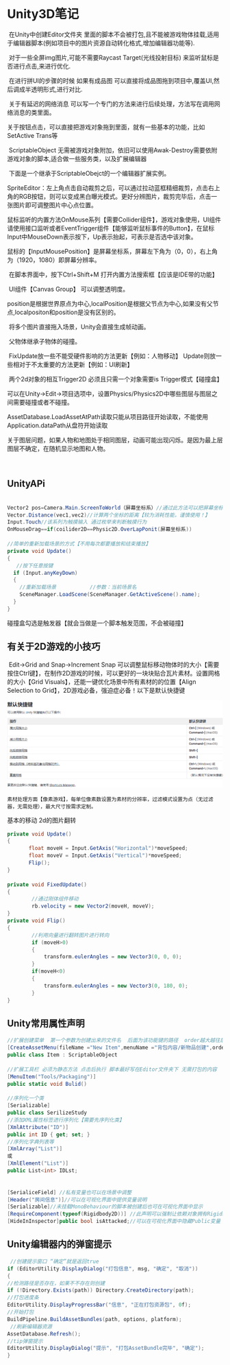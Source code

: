 # Unity3D笔记

​	在Unity中创建Editor文件夹  里面的脚本不会被打包,且不能被游戏物体挂载,适用于编辑器脚本(例如项目中的图片资源自动转化格式,增加编辑器功能等).

​	对于一些全屏img图片,可能不需要Raycast Target(光线投射目标) 来监听鼠标是否进行点击,来进行优化.

​	在进行拼UI的步骤的时候 如果有成品图 可以直接将成品图拖到项目中,覆盖UI,然后调成半透明形式,进行对比.

​	关于有延迟的网络消息 可以写一个专门的方法来进行后续处理，方法写在调用网络消息的类里面。

​	关于按钮点击，可以直接把游戏对象拖到里面，就有一些基本的功能，比如SetActive  Trans等

​    ScriptableObject   无需被游戏对象附加，依旧可以使用Awak-Destroy需要依附游戏对象的脚本,适合做一些服务类，以及扩展编辑器

​	下面是一个继承于ScriptableObejct的一个编辑器扩展实例。

​	SpriteEditor：左上角点击自动裁剪之后，可以通过拉动蓝框精细裁剪，点击右上角的RGB按钮，则可以变成黑白曝光模式。更好分辨图片，裁剪完毕后，点击一张图片即可调整图片中心点位置。

​	鼠标监听的内置方法OnMouse系列【需要Collider组件】，游戏对象使用，UI组件请使用接口监听或者EventTrigger组件【能够监听鼠标事件的Button】，在鼠标Input中MouseDown表示按下，Up表示抬起，可表示是否选中该对象。

​	鼠标的【InputMousePosition】是屏幕坐标系，屏幕左下角为（0，0），右上角为（1920，1080）即屏幕分辨率。

​	在脚本界面中，按下Ctrl+Shift+M 打开内置方法搜索框【应该是IDE带的功能】

​	UI组件【Canvas Group】 可以调整透明度。

​    position是根据世界原点为中心,localPosition是根据父节点为中心,如果没有父节点,localpositon和position是没有区别的。

​	将多个图片直接拖入场景，Unity会直接生成帧动画。

​	父物体继承子物体的碰撞。

​	FixUpdate放一些不能受硬件影响的方法更新【例如：人物移动】 Update则放一些相对于不太重要的方法更新【例如：UI刷新】

​	两个2d对象的相互Trigger2D 必须且只需一个对象需要is Trigger模式【碰撞盒】

​	可以在Unity->Edit->项目选项中，设置Physics/Physics2D中哪些图层与图层之间需要碰撞或者不碰撞。

​	AssetDatabase.LoadAssetAtPath读取只能从项目路径开始读取，不能使用Application.dataPath从盘符开始读取

​	关于图层问题，如果人物和地图处于相同图层，动画可能出现闪烁。是因为最上层图层不确定，在随机显示地图和人物。

​	

## 	UnityAPi

```c#

Vector2 pos=Camera.Main.ScreenToWorld（屏幕坐标系）//通过此方法可以把屏幕坐标系转化为世界坐标系。
Vector.Distance(vec1,vec2)//计算两个坐标的距离【较为消耗性能，谨慎使用！】
Input.Touch//该系列为触摸输入 通过枚举来判断触摸行为
OnMouseDrag==if(coilider2D==Physic2D.OverLapPonit(屏幕坐标系))
    
//简单的重新加载场景的方式【不用每次都要播放和结束播放】
private void Update()
{
   //按下任意按键 
  if (Input.anyKeyDown)
  {
   	//重新加载场景           //参数：当前场景名
   	SceneManager.LoadScene(SceneManager.GetActiveScene().name);
  }
}
```

碰撞盒勾选是触发器【就会当做是一个脚本触发范围，不会被碰撞】

## 有关于2D游戏的小技巧

​	Edit->Grid and Snap->Increment Snap 可以调整鼠标移动物体时的大小【需要按住Ctrl键】，在制作2D游戏的时候，可以更好的一块块贴合瓦片素材。设置网格的大小【Grid Visuals】，还能一键优化场景中所有素材的的位置【Align Selection to Grid】，2D游戏必备，强迫症必备！以下是默认快捷键

![image-20210305210723462](image/image-20210305210723462.png)

 	素材处理方面【像素游戏】，每单位像素数设置为素材的分辨率，过滤模式设置为点（无过滤器，无需处理），最大尺寸按需求定制。

基本的移动 2d的图片翻转

```c#
private void Update()
{
       float moveH = Input.GetAxis("Horizontal")*moveSpeed;
       float moveV = Input.GetAxis("Vertical")*moveSpeed;
       Flip();
}

private void FixedUpdate()
{
    	//通过刚体组件移动
        rb.velocity = new Vector2(moveH, moveV);
}
private void Flip()
{
        //利用向量进行翻转图片进行转向
        if (moveH>0)
        {
            transform.eulerAngles = new Vector3(0, 0, 0);
        }
        if(moveH<0)
        {
            transform.eulerAngles = new Vector3(0, 180, 0);
        }
}
```



## Unity常用属性声明

```c#
//扩展创建菜单  第一个参数为创建出来的文件名  后面为该功能键的路径  order越大越往后排
[CreateAssetMenu(fileName ="New Item",menuName ="背包内容/新物品创建",order=0)]
public class Item : ScriptableObject 
    
//扩展工具栏 必须为静态方法 点击后执行 脚本最好写在Editor文件夹下 无需打包的内容
[MenuItem("Tools/Packaging")]
public static void Bulid()

//序列化一个类
[Serializable]
public class SerilizeStudy
//添加XML属性标签进行序列化【需要先序列化类】
[XmlAttribute("ID")]
public int ID { get; set; }
//序列化字典列表等
[XmlArray("List")]
或
[XmlElement("List")] 
public List<int> IDLst;


[SerialiceField] //私有变量也可以在场景中调整
[Header("房间信息")]//可以在可视化界面中提供变量说明  
[Serializable]//未挂载MonoBehaviour的脚本被创建后也可在可视化界面中显示
[RequireComponent(typeof(Rigidbody2D))] //此声明可以强制让依赖对象拥有Rigidbody2D组件，如果没有则会强制添加上去【写在Mon上面（类上面）】 
[HideInInspector]public bool isAttacked;//可以在可视化界面中隐藏Public变量


```

## Unity编辑器内的弹窗提示

```c#
 //创建提示窗口 “确定”就是返回true
if (EditorUtility.DisplayDialog("打包信息", msg, "确定", "取消"))
{
//检测路径是否存在，如果不不存在则创建
if (!Directory.Exists(path)) Directory.CreateDirectory(path);
//打包进度条
EditorUtility.DisplayProgressBar("信息", "正在打包资源包", 0f);
//开始打包
BuildPipeline.BuildAssetBundles(path, options, platform);
 //刷新编辑器资源
AssetDatabase.Refresh();
//tip弹窗提示
EditorUtility.DisplayDialog("提示", "打包AssetBundle完毕", "确定");
}
```

